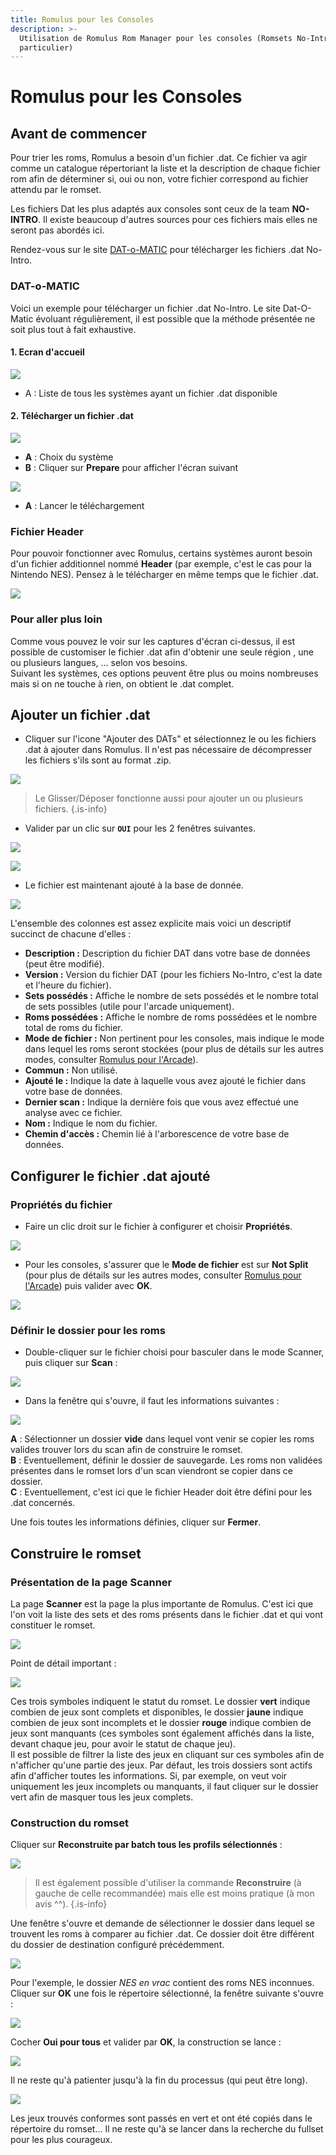 ```yaml
---
title: Romulus pour les Consoles
description: >-
  Utilisation de Romulus Rom Manager pour les consoles (Romsets No-Intro en
  particulier)
---
```


# Romulus pour les Consoles

## Avant de commencer

Pour trier les roms, Romulus a besoin d'un fichier .dat. Ce fichier va agir comme un catalogue répertoriant la liste et la description de chaque fichier rom afin de déterminer si, oui ou non, votre fichier correspond au fichier attendu par le romset.

Les fichiers Dat les plus adaptés aux consoles sont ceux de la team **NO-INTRO**. Il existe beaucoup d'autres sources pour ces fichiers mais elles ne seront pas abordés ici.

Rendez-vous sur le site [DAT-o-MATIC](https://datomatic.no-intro.org/?page=download) pour télécharger les fichiers .dat No-Intro.

### DAT-o-MATIC

Voici un exemple pour télécharger un fichier .dat No-Intro. Le site Dat-O-Matic évoluant régulièrement, il est possible que la méthode présentée ne soit plus tout à fait exhaustive.

#### 1. Ecran d'accueil

![](/migration-images/tutoriels/utilitaires/gestion-des-roms/romulus-rom-manager/image%20%28211%29.png)

* A : Liste de tous les systèmes ayant un fichier .dat disponible

#### 2. Télécharger un fichier .dat

![](/migration-images/tutoriels/utilitaires/gestion-des-roms/romulus-rom-manager/image%20%2869%29.png)

* **A** : Choix du système
* **B** : Cliquer sur **Prepare** pour afficher l'écran suivant

![](/migration-images/tutoriels/utilitaires/gestion-des-roms/romulus-rom-manager/image%20%28187%29.png)

* **A** : Lancer le téléchargement

### Fichier Header

Pour pouvoir fonctionner avec Romulus, certains systèmes auront besoin d'un fichier additionnel nommé **Header** \(par exemple, c'est le cas pour la Nintendo NES\). Pensez à le télécharger en même temps que le fichier .dat.

![](/migration-images/tutoriels/utilitaires/gestion-des-roms/romulus-rom-manager/image%20%2842%29.png)

### Pour aller plus loin

Comme vous pouvez le voir sur les captures d'écran ci-dessus, il est possible de customiser le fichier .dat afin d'obtenir une seule région , une ou plusieurs langues, … selon vos besoins.  
Suivant les systèmes, ces options peuvent être plus ou moins nombreuses mais si on ne touche à rien, on obtient le .dat complet.

## Ajouter un fichier .dat

* Cliquer sur l'icone "Ajouter des DATs" et sélectionnez le ou les fichiers .dat à ajouter dans Romulus. Il n'est pas nécessaire de décompresser les fichiers s'ils sont au format .zip.

![](/migration-images/tutoriels/utilitaires/gestion-des-roms/romulus-rom-manager/image%20%2857%29.png)


>Le Glisser/Déposer fonctionne aussi pour ajouter un ou plusieurs fichiers.
{.is-info}

* Valider par un clic sur **`OUI`** pour les 2 fenêtres suivantes.

![](/migration-images/tutoriels/utilitaires/gestion-des-roms/romulus-rom-manager/image%20%28334%29.png)

![](/migration-images/tutoriels/utilitaires/gestion-des-roms/romulus-rom-manager/image%20%28192%29.png)

* Le fichier est maintenant ajouté à la base de donnée.

![](/migration-images/tutoriels/utilitaires/gestion-des-roms/romulus-rom-manager/image%20%28254%29.png)

L'ensemble des colonnes est assez explicite mais voici un descriptif succinct de chacune d'elles :

* **Description :** Description du fichier DAT dans votre base de données \(peut être modifié\).
* **Version :** Version du fichier DAT \(pour les fichiers No-Intro, c'est la date et l'heure du fichier\).
* **Sets possédés :** Affiche le nombre de sets possédés et le nombre total de sets possibles \(utile pour l'arcade uniquement\).
* **Roms possédées :** Affiche le nombre de roms possédées et le nombre total de roms du fichier.
* **Mode de fichier :** Non pertinent pour les consoles, mais indique le mode dans lequel les roms seront stockées \(pour plus de détails sur les autres modes, consulter [Romulus pour l'Arcade](romulus-pour-larcade.md)\).
* **Commun :** Non utilisé.
* **Ajouté le :** Indique la date à laquelle vous avez ajouté le fichier dans votre base de données.
* **Dernier scan :** Indique la dernière fois que vous avez effectué une analyse avec ce fichier.
* **Nom :** Indique le nom du fichier.
* **Chemin d'accès :** Chemin lié à l'arborescence de votre base de données.

## Configurer le fichier .dat ajouté

### Propriétés du fichier

* Faire un clic droit sur le fichier à configurer et choisir **Propriétés**.

![](/migration-images/tutoriels/utilitaires/gestion-des-roms/romulus-rom-manager/image%20%2879%29.png)

* Pour les consoles, s'assurer que le **Mode de fichier** est sur **Not Split** \(pour plus de détails sur les autres modes, consulter [Romulus pour l'Arcade](romulus-pour-larcade.md)\) puis valider avec **OK**.

![](/migration-images/tutoriels/utilitaires/gestion-des-roms/romulus-rom-manager/image%20%28257%29.png)

### Définir le dossier pour les roms

* Double-cliquer sur le fichier choisi pour basculer dans le mode Scanner, puis cliquer sur **Scan** :

![](/migration-images/tutoriels/utilitaires/gestion-des-roms/romulus-rom-manager/image%20%28305%29.png)

* Dans la fenêtre qui s'ouvre, il faut les informations suivantes :

![](/migration-images/tutoriels/utilitaires/gestion-des-roms/romulus-rom-manager/image%20%28324%29.png)

**A** : Sélectionner un dossier **vide** dans lequel vont venir se copier les roms valides trouver lors du scan afin de construire le romset.  
**B** : Eventuellement, définir le dossier de sauvegarde. Les roms non validées présentes dans le romset lors d'un scan viendront se copier dans ce dossier.  
**C** : Eventuellement, c'est ici que le fichier Header doit être défini pour les .dat concernés.

Une fois toutes les informations définies, cliquer sur **Fermer**.

## Construire le romset

### Présentation de la page Scanner

La page **Scanner** est la page la plus importante de Romulus. C'est ici que l'on voit la liste des sets et des roms présents dans le fichier .dat et qui vont constituer le romset.

![](/migration-images/tutoriels/utilitaires/gestion-des-roms/romulus-rom-manager/image%20%28321%29.png)

Point de détail important :

![](/migration-images/tutoriels/utilitaires/gestion-des-roms/romulus-rom-manager/image%20%28322%29.png)

Ces trois symboles indiquent le statut du romset. Le dossier **vert** indique combien de jeux sont complets et disponibles, le dossier **jaune** indique combien de jeux sont incomplets et le dossier **rouge** indique combien de jeux sont manquants \(ces symboles sont également affichés dans la liste, devant chaque jeu, pour avoir le statut de chaque jeu\).  
Il est possible de filtrer la liste des jeux en cliquant sur ces symboles afin de n'afficher qu'une partie des jeux. Par défaut, les trois dossiers sont actifs afin d'afficher toutes les informations. Si, par exemple, on veut voir uniquement les jeux incomplets ou manquants, il faut cliquer sur le dossier vert afin de masquer tous les jeux complets.

### Construction du romset

Cliquer sur **Reconstruite par batch tous les profils sélectionnés** :

![](/migration-images/tutoriels/utilitaires/gestion-des-roms/romulus-rom-manager/image.png)


>Il est également possible d'utiliser la commande **Reconstruire** \(à gauche de celle recommandée\) mais elle est moins pratique \(à mon avis ^^\).
{.is-info}

Une fenêtre s'ouvre et demande de sélectionner le dossier dans lequel se trouvent les roms à comparer au fichier .dat. Ce dossier doit être différent du dossier de destination configuré précédemment.

![](/migration-images/tutoriels/utilitaires/gestion-des-roms/romulus-rom-manager/image%20%28162%29.png)

Pour l'exemple, le dossier _NES en vrac_ contient des roms NES inconnues. Cliquer sur **OK** une fois le répertoire sélectionné, la fenêtre suivante s'ouvre :

![](/migration-images/tutoriels/utilitaires/gestion-des-roms/romulus-rom-manager/image%20%28207%29.png)

Cocher **Oui pour tous** et valider par **OK**, la construction se lance :

![](/migration-images/tutoriels/utilitaires/gestion-des-roms/romulus-rom-manager/image%20%2849%29.png)

Il ne reste qu'à patienter jusqu'à la fin du processus \(qui peut être long\).

![](/migration-images/tutoriels/utilitaires/gestion-des-roms/romulus-rom-manager/image%20%28262%29.png)

Les jeux trouvés conformes sont passés en vert et ont été copiés dans le répertoire du romset… Il ne reste qu'à se lancer dans la recherche du fullset pour les plus courageux.

